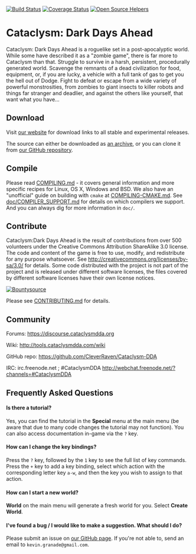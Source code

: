 [![Build Status](https://travis-ci.org/CleverRaven/Cataclysm-DDA.svg?branch=master)](https://travis-ci.org/CleverRaven/Cataclysm-DDA)
[![Coverage Status](https://coveralls.io/repos/github/CleverRaven/Cataclysm-DDA/badge.svg?branch=master)](https://coveralls.io/github/CleverRaven/Cataclysm-DDA?branch=master)
[![Open Source Helpers](https://www.codetriage.com/cleverraven/cataclysm-dda/badges/users.svg)](https://www.codetriage.com/cleverraven/cataclysm-dda)

# Cataclysm: Dark Days Ahead

Cataclysm: Dark Days Ahead is a roguelike set in a post-apocalyptic world. While some have described it as a "zombie game", there is far more to Cataclysm than that. Struggle to survive in a harsh, persistent, procedurally generated world. Scavenge the remnants of a dead civilization for food, equipment, or, if you are lucky, a vehicle with a full tank of gas to get you the hell out of Dodge. Fight to defeat or escape from a wide variety of powerful monstrosities, from zombies to giant insects to killer robots and things far stranger and deadlier, and against the others like yourself, that want what you have...


## Download

Visit [our website](http://cataclysmdda.org) for download links to all stable and experimental releases.

The source can either be downloaded as [an archive](https://github.com/CleverRaven/Cataclysm-DDA/archive/master.zip), or you can clone it from [our GitHub repository](https://github.com/CleverRaven/Cataclysm-DDA/).


## Compile

Please read [COMPILING.md](https://github.com/CleverRaven/Cataclysm-DDA/blob/master/COMPILING.md) - it covers general information and more specific recipes for Linux, OS X, Windows and BSD. We also have an "unofficial" guide on building with `cmake` at [COMPILING-CMAKE.md](https://github.com/CleverRaven/Cataclysm-DDA/blob/master/COMPILING-CMAKE.md). See [doc/COMPILER_SUPPORT.md](https://github.com/CleverRaven/Cataclysm-DDA/blob/master/doc/COMPILER_SUPPORT.md) for details on which compilers we support. And you can always dig for more information in `doc/`.

## Contribute

Cataclysm:Dark Days Ahead is the result of contributions from over 500 volunteers under the Creative Commons Attribution ShareAlike 3.0 license. The code and content of the game is free to use, modify, and redistribute for any purpose whatsoever. See http://creativecommons.org/licenses/by-sa/3.0/ for details.
Some code distributed with the project is not part of the project and is released under different software licenses, the files covered by different software licenses have their own license notices.

[![Bountysource](https://www.bountysource.com/badge/tracker?tracker_id=146201)](https://www.bountysource.com/trackers/146201-clever-raven-cataclysm-dda?utm_source=146201&utm_medium=shield&utm_campaign=TRACKER_BADGE)

Please see [CONTRIBUTING.md](https://github.com/CleverRaven/Cataclysm-DDA/blob/master/.github/CONTRIBUTING.md) for details.

## Community

Forums:
https://discourse.cataclysmdda.org

Wiki:
http://tools.cataclysmdda.com/wiki

GitHub repo:
https://github.com/CleverRaven/Cataclysm-DDA

IRC:
irc.freenode.net ; #CataclysmDDA
http://webchat.freenode.net/?channels=#CataclysmDDA

## Frequently Asked Questions

#### Is there a tutorial?

Yes, you can find the tutorial in the **Special** menu at the main menu (be aware that due to many code changes the tutorial may not function). You can also access documentation in-game via the `?` key.

#### How can I change the key bindings?

Press the `?` key, followed by the `1` key to see the full list of key commands. Press the `+` key to add a key binding, select which action with the corresponding letter key `a-w`, and then the key you wish to assign to that action.

#### How can I start a new world?

**World** on the main menu will generate a fresh world for you. Select **Create World**.

#### I've found a bug / I would like to make a suggestion. What should I do?

Please submit an issue on [our GitHub page](https://github.com/CleverRaven/Cataclysm-DDA/issues/). If you're not able to, send an email to `kevin.granade@gmail.com`.
